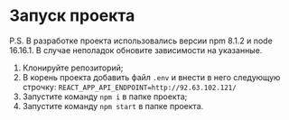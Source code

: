 # Запуск проекта

P.S. В разработке проекта использовались версии npm 8.1.2 и node 16.16.1. В случае неполадок обновите зависимости на указанные.

1. Клонируйте репозиторий;
2. В корень проекта добавить файл ```.env``` и внести в него следующую строчку: 
   ```REACT_APP_API_ENDPOINT=http://92.63.102.121/```
3. Запустите команду ```npm i``` в папке проекта;
4. Запустите команду ```npm start``` в папке проекта.

